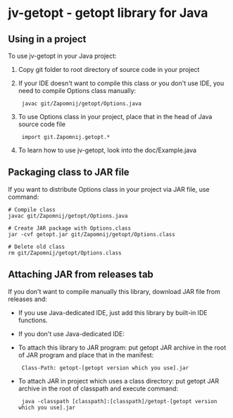 # jv-getopt - getopt library for Java

## Using in a project
To use jv-getopt in your Java project:
1. Copy git folder to root directory of source code in your project
2. If your IDE doesn't want to compile this class or you don't use IDE, you need to compile Options class manually:


        javac git/Zapomnij/getopt/Options.java


3. To use Options class in your project, place that in the head of Java source code file


        import git.Zapomnij.getopt.*


4. To learn how to use jv-getopt, look into the doc/Example.java

## Packaging class to JAR file
If you want to distribute Options class in your project via JAR file, use command:

    # Compile class
    javac git/Zapomnij/getopt/Options.java

    # Create JAR package with Options.class
    jar -cvf getopt.jar git/Zapomnij/getopt/Options.class

    # Delete old class
    rm git/Zapomnij/getopt/Options.class

## Attaching JAR from releases tab
If you don't want to compile manually this library, download JAR file from releases and:
- If you use Java-dedicated IDE, just add this library by built-in IDE functions.
- If you don't use Java-dedicated IDE:
 - To attach this library to JAR program: put getopt JAR archive in the root of JAR program and place that in the manifest:


        Class-Path: getopt-[getopt version which you use].jar


 - To attach JAR in project which uses a class directory: put getopt JAR archive in the root of classpath and execute command:


        java -classpath [classpath]:[classpath]/getopt-[getopt version which you use].jar
